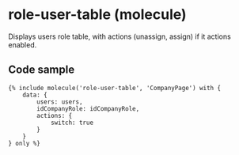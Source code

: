 # role-user-table (molecule)

Displays users role table, with actions (unassign, assign) if it actions enabled.

## Code sample

```
{% include molecule('role-user-table', 'CompanyPage') with {
    data: {
        users: users,
        idCompanyRole: idCompanyRole,
        actions: {
            switch: true
        }
    }
} only %}
```

